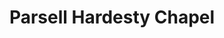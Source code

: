 ---
title: "Parsell Hardesty Chapel"
url: /bridgeville/parsell-hardesty-chapel/
shop: funeral directors
---